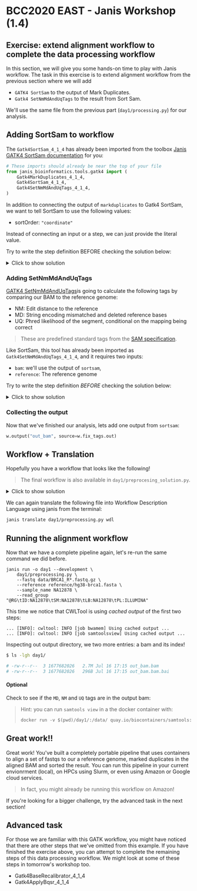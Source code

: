 # BCC2020 EAST - Janis Workshop (1.4)

## Exercise: extend alignment workflow to complete the data processing workflow

In this section, we will give you some hands-on time to play  with Janis workflow. The task in this exercise is to extend alignment workflow from the previous section where we will add

- `GATK4 SortSam` to the output of Mark Duplicates. 
- `Gatk4 SetNmMdAndUqTags` to the result from Sort Sam.

We'll use the same file from the previous part (`day1/processing.py`) for our analysis. 

## Adding SortSam to workflow

The `Gatk4SortSam_4_1_4` has already been imported from the toolbox [Janis GATK4 SortSam documentation](https://janis.readthedocs.io/en/latest/tools/bioinformatics/gatk4/gatk4sortsam.html) for you:

```python
# These imports should already be near the top of your file
from janis_bioinformatics.tools.gatk4 import (
    Gatk4MarkDuplicates_4_1_4,
    Gatk4SortSam_4_1_4,
    Gatk4SetNmMdAndUqTags_4_1_4,
)
```

In addition to connecting the output of `markduplicates` to Gatk4 SortSam, we want to tell SortSam to use the following values:

- sortOrder: `"coordinate"`

Instead of connecting an input or a step, we can just provide the literal value.

 Try to write the step definition BEFORE checking the solution below: 
<details>
    <summary> Click to show solution </summary>
        
```python
w.step(
    "sortsam",
    Gatk4SortSam_4_1_4(
        bam=w.markduplicates.out,
        sortOrder="coordinate",
    )
)
```
</details>

### Adding SetNmMdAndUqTags

[GATK4 SetNmMdAndUqTags](https://janis.readthedocs.io/en/latest/tools/bioinformatics/gatk4/gatk4setnmmdanduqtags.html)is going to calculate the following tags by comparing our BAM to the reference genome:

- NM: Edit distance to the reference
- MD: String encoding mismatched and deleted reference bases
- UQ: Phred likelihood of the segment, conditional on the mapping being correct

> These are predefined standard tags from the [SAM specification](https://samtools.github.io/hts-specs/SAMtags.pdf).

Like SortSam, this tool has already been imported as `Gatk4SetNmMdAndUqTags_4_1_4`, and it requires two inputs:

- `bam`: we'll use the output of `sortsam`,
- `reference`: The reference genome

Try to write the step definition _BEFORE_ checking the solution below:

<details>
    <summary> Click to show solution </summary>

```python
w.step(
    "fix_tags",
    Gatk4SetNmMdAndUqTags_4_1_4(
        bam=w.sortsam.out,
        reference=w.reference,
    ),
)
```

</details>

### Collecting the output

Now that we've finished our analysis, lets add one output from `sortsam`:

```python
w.output("out_bam", source=w.fix_tags.out)
```

## Workflow + Translation

Hopefully you have a workflow that looks like the following!

> The final workflow is also available in `day1/preprocesing_solution.py`.

<details>
    <summary> Click to show solution </summary>


```python
    
from janis_core import WorkflowBuilder, String
  
# Import bioinformatics types
from janis_bioinformatics.data_types import FastqGzPairedEnd, FastaWithIndexes

# Import bioinformatics tools
from janis_bioinformatics.tools.bwa import BwaMemLatest
from janis_bioinformatics.tools.samtools import SamToolsView_1_9
from janis_bioinformatics.tools.gatk4 import (
    Gatk4MarkDuplicates_4_1_4,
    Gatk4SortSam_4_1_4,
    Gatk4SetNmMdAndUqTags_4_1_4,
)

# Construct the workflow here
w = WorkflowBuilder("preprocessingWorkflow")

# inputs
w.input("sample_name", String)
w.input("read_group", String)
w.input("fastq", FastqGzPairedEnd)
w.input("reference", FastaWithIndexes)

# Use `bwa mem` to align our fastq paired ends to the reference genome

w.step(
    "bwamem",  # step identifier
    BwaMemLatest(
        reads=w.fastq,
        readGroupHeaderLine=w.read_group,
        reference=w.reference,
        markShorterSplits=True,  # required for MarkDuplicates
    ),
)

# Use `samtools view` to convert the aligned SAM to a BAM
#   - Use the output `out` of the bwamem step
w.step(
    "samtoolsview",
    SamToolsView_1_9(sam=w.bwamem.out),
)

# Use `gatk4 MarkDuplicates` on the output of samtoolsview
#   - The output of BWA is query-grouped, providing "queryname" is good enough
w.step(
    "markduplicates",
    Gatk4MarkDuplicates_4_1_4(
        bam=w.samtoolsview.out,
        assumeSortOrder="queryname"
    ),
)

w.step("sortsam",
    Gatk4SortSam_4_1_4(
        bam=w.markduplicates.out,
        sortOrder="coordinate",))

w.step(
    "fix_tags",
    Gatk4SetNmMdAndUqTags_4_1_4(
        bam=w.sortsam.out,
        reference=w.reference,
    ),
)

w.output("out_bam", source=w.fix_tags.out)
    
```

</details>    
<p>    
    
We can again translate the following file into Workflow Description Language using janis from the terminal:

```bash
janis translate day1/preprocessing.py wdl
```



## Running the alignment workflow

Now that we have a complete pipeline again, let's re-run the same command we did before.

```
janis run -o day1 --development \
    day1/preprocessing.py \
    --fastq data/BRCA1_R*.fastq.gz \
    --reference reference/hg38-brca1.fasta \
    --sample_name NA12878 \
    --read_group "@RG\tID:NA12878\tSM:NA12878\tLB:NA12878\tPL:ILLUMINA"
```

This time we notice that CWLTool is using _cached output_ of the first two steps:

```
... [INFO]: cwltool: INFO [job bwamem] Using cached output ...
... [INFO]: cwltool: INFO [job samtoolsview] Using cached output ...
```

Inspecting out output directory, we two more entries: a bam and its index!

```bash
$ ls -lgh day1/

# -rw-r--r--  3 1677682026   2.7M Jul 16 17:15 out_bam.bam
# -rw-r--r--  3 1677682026   296B Jul 16 17:15 out_bam.bam.bai
```

#### Optional

Check to see if the `MD`, `NM` and `UQ` tags are in the output bam:

> Hint: you can run `samtools view` in a the docker container with:
> ```python
> docker run -v $(pwd)/day1/:/data/ quay.io/biocontainers/samtools:1.9--h8571acd_11 samtools view /data/out_bam.bam | head
> ```

## Great work!!

Great work! You've built a completely portable pipeline that uses containers to align a set of fastqs to our a reference genome, marked duplicates in the aligned BAM and sorted the result. You can run this pipeline in your current envionrment (local), on HPCs using Slurm, or even using Amazon or Google cloud services. 

> In fact, you might already be running this workflow on Amazon!

If you're looking for a bigger challenge, try the advanced task in the next section!


## Advanced task

For those we are familiar with this GATK workflow, you might have noticed that there are other steps that we've omitted from this example. If you have finished the exercise above, you can attempt to complete the remaining steps of this data processing workflow. We might look at some of these steps in tomorrow's workshop too.

- Gatk4BaseRecalibrator_4_1_4
- Gatk4ApplyBqsr_4_1_4



